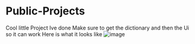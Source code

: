 # Public-Projects
Cool little Project Ive done
Make sure to get the dictionary and then the Ui so it can work
Here is what it looks like
![image](https://github.com/5Cl0ver/Public-Projects/assets/112659423/aa31655c-1066-4c8c-aee7-562f799d5e9c)
